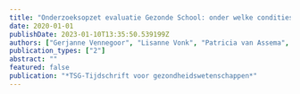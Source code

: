 ```yaml
---
title: "Onderzoeksopzet evaluatie Gezonde School: onder welke condities doet het ertoe?"
date: 2020-01-01
publishDate: 2023-01-10T13:35:50.539199Z
authors: ["Gerjanne Vennegoor", "Lisanne Vonk", "Patricia van Assema", "Tim Huijts", "Iris Eekhout", "Gerard RM Molleman", "Mark Levels", "Maria WJ Jansen"]
publication_types: ["2"]
abstract: ""
featured: false
publication: "*TSG-Tijdschrift voor gezondheidswetenschappen*"
---
```


